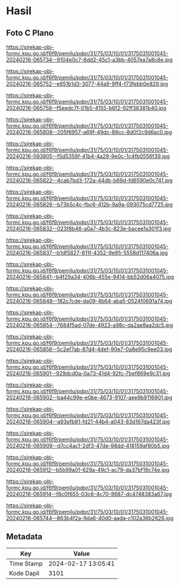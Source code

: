 # Hasil

## Foto C Plano

https://sirekap-obj-formc.kpu.go.id/f6f9/pemilu/pdpr/31/75/03/10/01/3175031001045-20240216-065734--9104e0c7-8dd2-45c1-a3bb-4057ea7a8c8e.jpg

https://sirekap-obj-formc.kpu.go.id/f6f9/pemilu/pdpr/31/75/03/10/01/3175031001045-20240216-065752--e651b1d3-3077-44a9-9ff4-f73febb0e829.jpg

https://sirekap-obj-formc.kpu.go.id/f6f9/pemilu/pdpr/31/75/03/10/01/3175031001045-20240216-065758--f5eedc7f-01b5-4155-b6f2-92ff38381b40.jpg

https://sirekap-obj-formc.kpu.go.id/f6f9/pemilu/pdpr/31/75/03/10/01/3175031001045-20240216-065808--205f6957-a69f-49dc-88cc-8d0f2c9d6ac0.jpg

https://sirekap-obj-formc.kpu.go.id/f6f9/pemilu/pdpr/31/75/03/10/01/3175031001045-20240216-093805--f5d5359f-41b4-4a29-9e0c-1c4fb0556f39.jpg

https://sirekap-obj-formc.kpu.go.id/f6f9/pemilu/pdpr/31/75/03/10/01/3175031001045-20240216-065822--4cab7bd3-172a-44db-b69d-fd6590e0c741.jpg

https://sirekap-obj-formc.kpu.go.id/f6f9/pemilu/pdpr/31/75/03/10/01/3175031001045-20240216-065826--b73b5c4c-fbc6-412b-9a9a-093075cd7725.jpg

https://sirekap-obj-formc.kpu.go.id/f6f9/pemilu/pdpr/31/75/03/10/01/3175031001045-20240216-065832--023f8b46-a0a7-4b3c-823e-baceefa301f3.jpg

https://sirekap-obj-formc.kpu.go.id/f6f9/pemilu/pdpr/31/75/03/10/01/3175031001045-20240216-065837--b1df5827-811f-4352-9e95-5558d117406a.jpg

https://sirekap-obj-formc.kpu.go.id/f6f9/pemilu/pdpr/31/75/03/10/01/3175031001045-20240216-065841--b4f29a34-406b-455e-9414-bb52d06a4075.jpg

https://sirekap-obj-formc.kpu.go.id/f6f9/pemilu/pdpr/31/75/03/10/01/3175031001045-20240216-065848--182c7cde-da09-4b64-aba5-0524f0691a74.jpg

https://sirekap-obj-formc.kpu.go.id/f6f9/pemilu/pdpr/31/75/03/10/01/3175031001045-20240216-065854--7684f5ad-07de-4923-a98c-da2ae8aa2dc5.jpg

https://sirekap-obj-formc.kpu.go.id/f6f9/pemilu/pdpr/31/75/03/10/01/3175031001045-20240216-065856--5c2ef7ab-87d4-4def-90e7-0a8e95c9ee03.jpg

https://sirekap-obj-formc.kpu.go.id/f6f9/pemilu/pdpr/31/75/03/10/01/3175031001045-20240216-065901--929dcd0a-0a73-41d4-92fc-7bef869e9c31.jpg

https://sirekap-obj-formc.kpu.go.id/f6f9/pemilu/pdpr/31/75/03/10/01/3175031001045-20240216-065902--ba44c99e-e0be-4673-9107-aee9b9116901.jpg

https://sirekap-obj-formc.kpu.go.id/f6f9/pemilu/pdpr/31/75/03/10/01/3175031001045-20240216-065904--a93efb81-fd21-44b4-a043-83d167da423f.jpg

https://sirekap-obj-formc.kpu.go.id/f6f9/pemilu/pdpr/31/75/03/10/01/3175031001045-20240216-065909--d7cc4ac1-2df3-47de-98dd-418159af80b5.jpg

https://sirekap-obj-formc.kpu.go.id/f6f9/pemilu/pdpr/31/75/03/10/01/3175031001045-20240216-065912--b5b99a01-629a-49c1-ac79-da37bf19c74e.jpg

https://sirekap-obj-formc.kpu.go.id/f6f9/pemilu/pdpr/31/75/03/10/01/3175031001045-20240216-065914--f8c0f655-03c6-4c70-8687-dc4748383a67.jpg

https://sirekap-obj-formc.kpu.go.id/f6f9/pemilu/pdpr/31/75/03/10/01/3175031001045-20240216-065744--863b4f2a-9da6-40d0-aada-c102a36b2626.jpg


## Metadata

| Key        | Value               |
| ---------- | ------------------- |
| Time Stamp | 2024-02-17 13:05:41 |
| Kode Dapil | 3101                |



